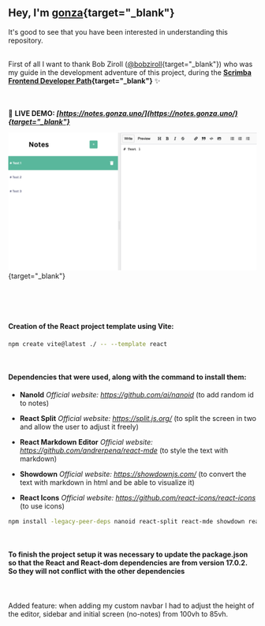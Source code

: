 
## Hey, I'm **[gonza](https://www.gonza.uno/){target="_blank"}**
It's good to see that you have been interested in understanding this repository.<br><br>



First of all I want to thank Bob Ziroll ([@bobziroll](https://twitter.com/bobziroll){target="_blank"}) 
who was my guide in the development adventure of this project, 
during the **[Scrimba Frontend Developer Path](https://scrimba.com/){target="_blank"}** ✨<br><br><br>



📌 **LIVE DEMO: _[https://notes.gonza.uno/](https://notes.gonza.uno/){target="_blank"}_**

[![Notes Demo Preview](./src/assets/notes.png)](https://notes.gonza.uno/){target="_blank"}

<br><br><br>





#### Creation of the React project template using Vite:
```bash
npm create vite@latest ./ -- --template react
```

<br>

#### Dependencies that were used, along with the command to install them:

* **NanoId**
_Official website: https://github.com/ai/nanoid_ (to add random id to notes)

* **React Split**
_Official website: https://split.js.org/_ (to split the screen in two and allow the user to adjust it freely)

* **React Markdown Editor**
_Official website: https://github.com/andrerpena/react-mde_ (to style the text with markdown)

* **Showdown**
_Official website: https://showdownjs.com/_ (to convert the text with markdown in html and be able to visualize it)

* **React Icons**
_Official website: https://github.com/react-icons/react-icons_ (to use icons)

```bash
npm install -legacy-peer-deps nanoid react-split react-mde showdown react-icons
```

<br>

#### To finish the project setup it was necessary to update the package.json so that the React and React-dom dependencies are from version 17.0.2. So they will not conflict with the other dependencies

<br>
<br>
Added feature: when adding my custom navbar I had to adjust the height of the editor, sidebar and initial screen (no-notes) from 100vh to 85vh.
<br>
<br>
